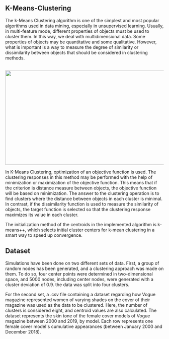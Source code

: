 ## K-Means-Clustering

The k-Means Clustering algorithm is one of the simplest and most popular algorithms used in data mining, especially in unsupervised learning.
Usually, in multi-feature mode, different properties of objects must be used to cluster them. In this way, we deal with multidimensional data. Some properties of objects may be quantitative and some qualitative. However, what is important is a way to measure the degree of similarity or dissimilarity between objects that should be considered in clustering methods. 
<br/><br/>

<p align="center">
  <img width="540" height="300" src="https://user-images.githubusercontent.com/66460485/130614414-99d9fb24-de9a-45b4-bc0c-51cadb0e74de.png">
</p>

In K-Means Clustering, optimization of an objective function is used. The clustering responses in this method may be performed with the help of minimization or maximization of the objective function. This means that if the criterion is distance measure between objects, the objective function will be based on minimization. The answer to the clustering operation is to find clusters where the distance between objects in each cluster is minimal. In contrast, if the dissimilarity function is used to measure the similarity of objects, the target function is selected so that the clustering response maximizes its value in each cluster.

The initialization method of the centroids in the implemented algorithm is k-means++, which selects initial cluster centers for k-mean clustering in a smart way to speed up convergence.

## Dataset
Simulations have been done on two different sets of data. First, a group of random nodes has been generated, and a clustering approach was made on them. To do so, four center points were determined in two-dimensional space, and 5000 nodes, including center nodes, were generated with a cluster deviation of 0.9. the data was split into four clusters.

For the second set, a .csv file containing a dataset regarding how Vogue magazine represented women of varying shades on the cover of their magazine was used as the data to be clustered. Here, the number of clusters is considered eight, and centroid values are also calculated. The dataset represents the skin tone of the female cover models of Vogue magazine between 2000 and 2019, by model. Each row represents one female cover model's cumulative appearances (between January 2000 and December 2018).
